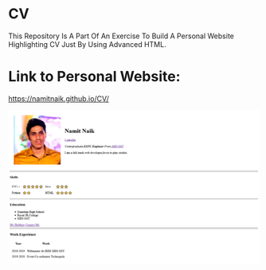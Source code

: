 # CV
This Repository Is A Part Of An Exercise To Build A Personal Website Highlighting CV Just By Using Advanced HTML.
# Link to Personal Website:
https://namitnaik.github.io/CV/

![Namit's Personal Site](https://github.com/NamitNaik/CV/blob/master/Screenshot_2020-12-16%20Namit's%20Personal%20Site.png)
